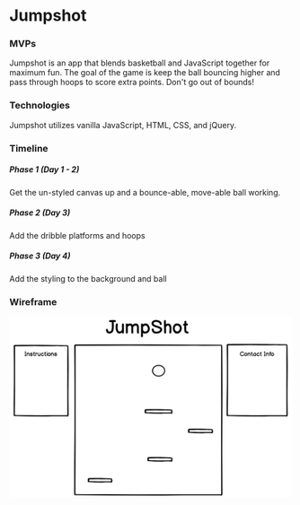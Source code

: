 # Jumpshot

### MVPs
Jumpshot is an app that blends basketball and JavaScript together for maximum fun. The goal of the game is keep the ball bouncing higher and pass through hoops to score extra points. Don't go out of bounds!

### Technologies
Jumpshot utilizes vanilla JavaScript, HTML, CSS, and jQuery.

### Timeline
##### Phase 1 (Day 1 - 2)
Get the un-styled canvas up and a bounce-able, move-able ball working.
##### Phase 2 (Day 3)
Add the dribble platforms and hoops
##### Phase 3 (Day 4)
Add the styling to the background and ball

### Wireframe
![alt text](./images/jumpshot_wireframe.png)
